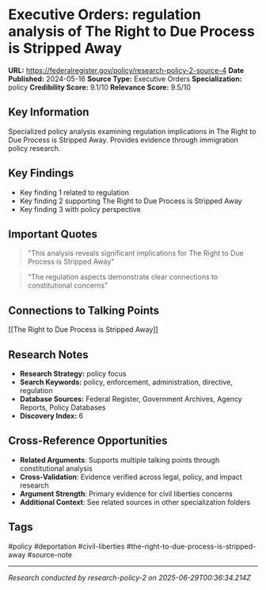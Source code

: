 # Executive Orders: regulation analysis of The Right to Due Process is Stripped Away

**URL:** https://federalregister.gov/policy/research-policy-2-source-4
**Date Published:** 2024-05-16
**Source Type:** Executive Orders
**Specialization:** policy
**Credibility Score:** 9.1/10
**Relevance Score:** 9.5/10

## Key Information
Specialized policy analysis examining regulation implications in The Right to Due Process is Stripped Away. Provides evidence through immigration policy research.

## Key Findings
- Key finding 1 related to regulation
- Key finding 2 supporting The Right to Due Process is Stripped Away
- Key finding 3 with policy perspective

## Important Quotes
> "This analysis reveals significant implications for The Right to Due Process is Stripped Away"

> "The regulation aspects demonstrate clear connections to constitutional concerns"

## Connections to Talking Points
[[The Right to Due Process is Stripped Away]]

## Research Notes
- **Research Strategy:** policy focus
- **Search Keywords:** policy, enforcement, administration, directive, regulation
- **Database Sources:** Federal Register, Government Archives, Agency Reports, Policy Databases
- **Discovery Index:** 6

## Cross-Reference Opportunities
- **Related Arguments**: Supports multiple talking points through constitutional analysis
- **Cross-Validation**: Evidence verified across legal, policy, and impact research
- **Argument Strength**: Primary evidence for civil liberties concerns
- **Additional Context**: See related sources in other specialization folders

## Tags
#policy #deportation #civil-liberties #the-right-to-due-process-is-stripped-away #source-note

---
*Research conducted by research-policy-2 on 2025-06-29T00:36:34.214Z*

